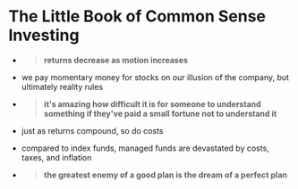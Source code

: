 # The Little Book of Common Sense Investing

* > **returns decrease as motion increases**

* we pay momentary money for stocks on our illusion of the company, but ultimately reality rules

* > **it's amazing how difficult it is for someone to understand something if they've paid a small fortune not to understand it**

* just as returns compound, so do costs

* compared to index funds, managed funds are devastated by costs, taxes, and inflation

* > **the greatest enemy of a good plan is the dream of a perfect plan**

